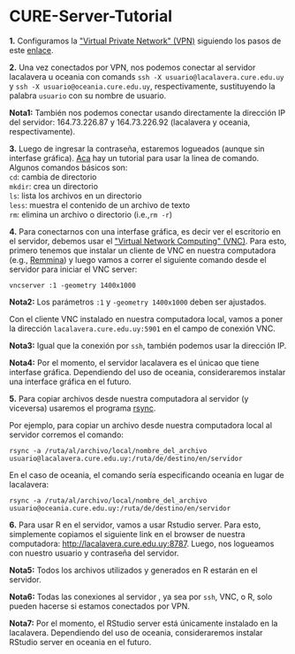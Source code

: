 # CURE-Server-Tutorial


**1.** Configuramos la ["Virtual Private Network" (VPN)](https://es.wikipedia.org/wiki/Red_privada_virtual) siguiendo los pasos de este [enlace](http://wiki.cure.edu.uy/index.php/Como_configurar_conexi%C3%B3n_VPN).

**2.** Una vez conectados por VPN, nos podemos conectar al servidor lacalavera u oceania con comands
`ssh -X usuario@lacalavera.cure.edu.uy` y `ssh -X usuario@oceania.cure.edu.uy`, respectivamente, sustituyendo la palabra `usuario` con su nombre de usuario. 

**Nota1:** También nos podemos conectar usando directamente la dirección IP del servidor: 164.73.226.87 y 164.73.226.92 (lacalavera y oceania, respectivamente).


**3.** Luego de ingresar la contraseña, estaremos logueados (aunque sin interfase gráfica). [Aca](https://fortinux.gitbooks.io/humble_tips/content/usando_la_linea_de_comandos/) hay un tutorial para usar la linea de comando. 
Algunos comandos básicos son:  
```cd```: cambia de directorio  
```mkdir```: crea un directorio  
```ls```: lista los archivos en un directorio  
```less```: muestra el contenido de un archivo de texto  
```rm```: elimina un archivo o directorio (i.e.,```rm -r```)

**4.** Para conectarnos con una interfase gráfica, es decir ver el escritorio en el servidor, debemos usar el ["Virtual Network Computing" (VNC)](https://es.wikipedia.org/wiki/VNC). Para esto, primero tenemos que instalar un cliente de VNC en nuestra computadora (e.g., [Remmina](https://remmina.org)) y luego vamos a correr el siguiente comando desde el servidor para iniciar el VNC server:
```
vncserver :1 -geometry 1400x1000 
```

**Nota2:** Los parámetros ```:1``` y ```-geometry 1400x1000``` deben ser ajustados.

Con el cliente VNC instalado en nuestra computadora local, vamos a poner la dirección ```lacalavera.cure.edu.uy:5901``` en el campo de conexión VNC.

**Nota3:** Igual que la conexión por ```ssh```, también podemos usar la dirección IP.

**Nota4:** Por el momento, el servidor lacalavera es el únicao que tiene interfase gráfica. Dependiendo del uso de oceania, consideraremos instalar una interface gráfica en el futuro.

**5.** Para copiar archivos desde nuestra computadora al servidor (y viceversa) usaremos el programa [rsync](https://kyup.com/tutorials/copy-files-rsync-ssh/).

Por ejemplo, para copiar un archivo desde nuestra computadora local al servidor corremos el comando:

```
rsync -a /ruta/al/archivo/local/nombre_del_archivo usuario@lacalavera.cure.edu.uy:/ruta/de/destino/en/servidor
```

En el caso de oceania, el comando sería especificando oceania en lugar de lacalavera:

```
rsync -a /ruta/al/archivo/local/nombre_del_archivo usuario@oceania.cure.edu.uy:/ruta/de/destino/en/servidor
```

**6.** Para usar R en el servidor, vamos a usar Rstudio server. Para esto, simplemente copiamos el siguiente link en el browser de nuestra computadora: http://lacalavera.cure.edu.uy:8787. Luego, nos logueamos con nuestro usuario y contraseña del servidor.  

**Nota5:** Todos los archivos utilizados y generados en R estarán en el servidor. 

**Nota6:** Todas las conexiones al servidor , ya sea por ```ssh```, VNC, o R, solo pueden hacerse si estamos conectados por VPN.

**Nota7:** Por el momento, el RStudio server está únicamente instalado en la lacalavera. Dependiendo del uso de oceania, consideraremos instalar RStudio  server en oceania en el futuro.
